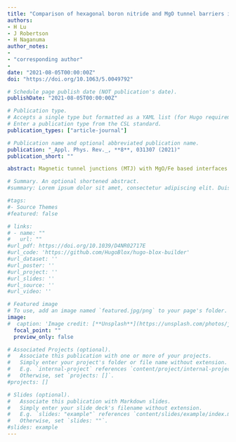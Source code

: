 ```yaml
---
title: "Comparison of hexagonal boron nitride and MgO tunnel barriers in Fe,Co magnetic tunnel junctions"
authors:
- H Lu
- J Robertson
- H Naganuma
author_notes:
-
- "corresponding author"
- 
date: "2021-08-05T00:00:00Z"
doi: "https://doi.org/10.1063/5.0049792"

# Schedule page publish date (NOT publication's date).
publishDate: "2021-08-05T00:00:00Z"

# Publication type.
# Accepts a single type but formatted as a YAML list (for Hugo requirements).
# Enter a publication type from the CSL standard.
publication_types: ["article-journal"]

# Publication name and optional abbreviated publication name.
publication: "_Appl. Phys. Rev._, **8**, 031307 (2021)"
publication_short: ""

abstract: Magnetic tunnel junctions (MTJ) with MgO/Fe based interfaces and out-of-plane spin direction form the basis of present-day spin-transfer torque magnetic random-access memory (STT-MRAM) devices. They are a leading type of nonvolatile memory due to their very long endurance times and lack of reliability problems. Many semiconductor devices, such as the ﬁeld effect transistor or nonvolatile memories, have undergone fundamental changes in materials design as dimensional scaling has progressed. Here, we consider how the future scaling of the MTJ dimensions might affect materials choices and compare the performance of different tunnel barriers, such as 2D materials like h-BN with the existing MgO tunnel barriers. We ﬁrst summarize key features of MgO-based designs of STT-MRAM. We then describe general aspects of the deposition of 2D materials and h-BN on metals. We compare the band structures of MgO and h-BN with their band gaps corrected for the GGA band error. The different absorption sites of h-BN on Fe or Co are compared in terms of physisorbtive or chemisorbtive bonding sites and how this affects their spin-polarized bands and the transmission magneto-resistance (TMR). The transmission magnetoresistance is found to be highest for the physisorptive sites. We look at how these changes would affect the overall TMR and how scaling might progress.

# Summary. An optional shortened abstract.
#summary: Lorem ipsum dolor sit amet, consectetur adipiscing elit. Duis posuere tellus ac convallis placerat. Proin tincidunt magna sed ex sollicitudin condimentum.

#tags:
#- Source Themes
#featured: false

# links:
# - name: ""
#   url: ""
#url_pdf: https://doi.org/10.1039/D4NR02717E
#url_code: 'https://github.com/HugoBlox/hugo-blox-builder'
#url_dataset: ''
#url_poster: ''
#url_project: ''
#url_slides: ''
#url_source: ''
#url_video: ''

# Featured image
# To use, add an image named `featured.jpg/png` to your page's folder. 
image:
#  caption: 'Image credit: [**Unsplash**](https://unsplash.com/photos/jdD8gXaTZsc)'
  focal_point: ""
  preview_only: false

# Associated Projects (optional).
#   Associate this publication with one or more of your projects.
#   Simply enter your project's folder or file name without extension.
#   E.g. `internal-project` references `content/project/internal-project/index.md`.
#   Otherwise, set `projects: []`.
#projects: []

# Slides (optional).
#   Associate this publication with Markdown slides.
#   Simply enter your slide deck's filename without extension.
#   E.g. `slides: "example"` references `content/slides/example/index.md`.
#   Otherwise, set `slides: ""`.
#slides: example
---
```

